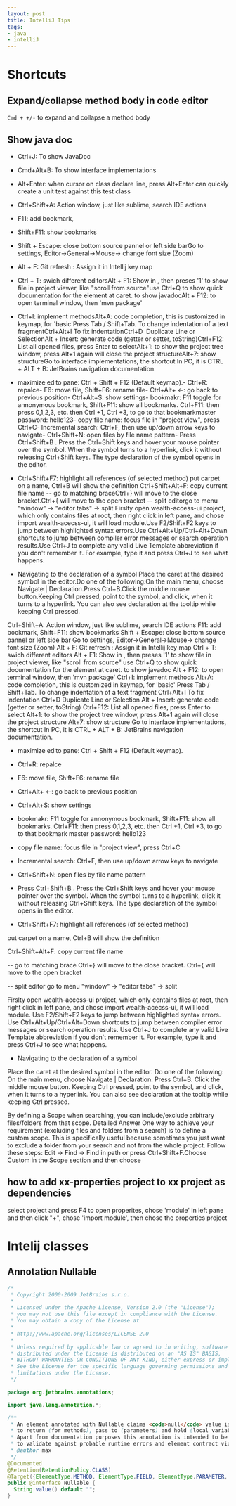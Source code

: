 ```yaml
---
layout: post
title: IntelliJ Tips
tags:
- java
- intelliJ
---
```

# Shortcuts
## Expand/collapse method body in code editor
`Cmd + +/-` to expand and collapse a method body
## Show java doc
- Ctrl+J: To show JavaDoc

- Cmd+Alt+B: To show interface implementations
- Alt+Enter: when cursor on class declare line, press Alt+Enter can quickly create a unit test against this test class



- Ctrl+Shift+A: Action window, just like sublime, search IDE actions
- F11: add bookmark,
- Shift+F11: show bookmarks
- Shift + Escape: close bottom source pannel or left side barGo to settings, Editor->General->Mouse-> change font size (Zoom)
- Alt + F: Git refresh : Assign it in Intellij key map
- Ctrl + T: swich different editorsAlt + F1: Show in , then preses '1' to show file in project viewer, like "scroll from source"use Ctrl+Q to show quick documentation for the element at caret. to show javadocAlt + F12: to open terminal window, then 'mvn package'
- Ctrl+I: implement methodsAlt+A: code completion, this is customized in keymap, for 'basic'Press Tab / Shift+Tab. To change indentation of a text fragmentCtrl+Alt+I To fix indentationCtrl+D  Duplicate Line or SelectionAlt + Insert: generate code (getter or setter, toString)Ctrl+F12: List all opened files, press Enter to selectAlt+1: to show the project tree window, press Alt+1 again will close the project structureAlt+7: show structureGo to interface implementations, the shortcut In PC, it is CTRL + ALT + B: JetBrains navigation documentation.
- maximize edito pane: Ctrl + Shift + F12 (Default keymap).- Ctrl+R: repalce- F6: move file, Shift+F6: rename file- Ctrl+Alt+ <-: go back to previous position- Ctrl+Alt+S: show settings- bookmakr: F11 toggle for annonymous bookmark, Shift+F11: show all bookmarks. Ctrl+F11: then press 0,1,2,3, etc. then Ctrl +1, Ctrl +3, to go to that bookmarkmaster password: hello123- copy file name: focus file in "project view", press Ctrl+C- Incremental search: Ctrl+F, then use up/down arrow keys to navigate- Ctrl+Shift+N: open files by file name pattern- Press Ctrl+Shift+B . Press the Ctrl+Shift keys and hover your mouse pointer over the symbol. When the symbol turns to a hyperlink, click it without releasing Ctrl+Shift keys. The type declaration of the symbol opens in the editor.
- Ctrl+Shift+F7: highlight all references (of selected method)
put carpet on a name, Ctrl+B will show the definition
Ctrl+Shift+Alt+F: copy current file name
-- go to matching braceCtrl+} will move to the close bracket.Ctrl+{ will move to the open bracket
-- split editorgo to menu "window" -> "editor tabs" -> split
Firslty open wealth-access-ui project, which only contains files at root, then right click in left pane, and chose import wealth-acecss-ui, it will load module.Use F2/Shift+F2 keys to jump between highlighted syntax errors.Use Ctrl+Alt+Up/Ctrl+Alt+Down shortcuts to jump between compiler error messages or search operation results.Use Ctrl+J to complete any valid Live Template abbreviation if you don't remember it. For example, type it and press Ctrl+J to see what happens.

- Navigating to the declaration of a symbol
Place the caret at the desired symbol in the editor.Do one of the following:On the main menu, choose Navigate | Declaration.Press Ctrl+B.Click the middle mouse button.Keeping Ctrl pressed, point to the symbol, and click, when it turns to a hyperlink. You can also see declaration at the tooltip while keeping Ctrl pressed.


Ctrl+Shift+A: Action window, just like sublime, search IDE actions
F11: add bookmark, 
Shift+F11: show bookmarks
Shift + Escape: close bottom source pannel or left side bar
Go to settings, Editor->General->Mouse-> change font size (Zoom)
Alt + F: Git refresh : Assign it in Intellij key map
Ctrl + T: swich different editors
Alt + F1: Show in , then preses '1' to show file in project viewer, like "scroll from source"
use Ctrl+Q to show quick documentation for the element at caret. to show javadoc
Alt + F12: to open terminal window, then 'mvn package'
Ctrl+I: implement methods
Alt+A: code completion, this is customized in keymap, for 'basic'
Press Tab / Shift+Tab. To change indentation of a text fragment
Ctrl+Alt+I To fix indentation
Ctrl+D  Duplicate Line or Selection
Alt + Insert: generate code (getter or setter, toString)
Ctrl+F12: List all opened files, press Enter to select
Alt+1: to show the project tree window, press Alt+1 again will close the project structure
Alt+7: show structure
Go to interface implementations, the shortcut In PC, it is CTRL + ALT + B: JetBrains navigation documentation.

- maximize edito pane: Ctrl + Shift + F12 (Default keymap).
- Ctrl+R: repalce
- F6: move file, Shift+F6: rename file
- Ctrl+Alt+ <-: go back to previous position
- Ctrl+Alt+S: show settings
- bookmakr: F11 toggle for annonymous bookmark, Shift+F11: show all bookmarks. Ctrl+F11: then press 0,1,2,3, etc. then Ctrl +1, Ctrl +3, to go to that bookmark
master password: hello123
- copy file name: focus file in "project view", press Ctrl+C
- Incremental search: Ctrl+F, then use up/down arrow keys to navigate
- Ctrl+Shift+N: open files by file name pattern
- Press Ctrl+Shift+B . Press the Ctrl+Shift keys and hover your mouse pointer over the symbol. When the symbol turns to a hyperlink, click it without releasing Ctrl+Shift keys. The type declaration of the symbol opens in the editor.

- Ctrl+Shift+F7: highlight all references (of selected method)


put carpet on a name, Ctrl+B will show the definition

Ctrl+Shift+Alt+F: copy current file name

-- go to matching brace
Ctrl+} will move to the close bracket.
Ctrl+{ will move to the open bracket


-- split editor
go to menu "window" -> "editor tabs" -> split

Firslty open wealth-access-ui project, which only contains files at root, then right click in left pane, and chose import wealth-acecss-ui, it will load module.
Use F2/Shift+F2 keys to jump between highlighted syntax errors.
Use Ctrl+Alt+Up/Ctrl+Alt+Down shortcuts to jump between compiler error messages or search operation results.
Use Ctrl+J to complete any valid Live Template abbreviation if you don't remember it. For example, type it and press Ctrl+J to see what happens.



- Navigating to the declaration of a symbol

Place the caret at the desired symbol in the editor.
Do one of the following:
On the main menu, choose Navigate | Declaration.
Press Ctrl+B.
Click the middle mouse button.
Keeping Ctrl pressed, point to the symbol, and click, when it turns to a hyperlink. You can also see declaration at the tooltip while keeping Ctrl pressed.


By defining a Scope when searching, you can include/exclude arbitrary files/folders from that scope.
Detailed Answer
One way to achieve your requirement (excluding files and folders from a search) is to define a custom scope. This is specifically useful because sometimes you just want to exclude a folder from your search and not from the whole project.
Follow these steps:
Edit -> Find -> Find in path or press Ctrl+Shift+F.Choose Custom in the Scope section and then choose <unknown scope>


## how to add xx-properties project to xx project as dependencies
select project and press F4 to open properites, chose 'module' in left pane and then click "+", chose 'import module', then chose the properties project


# Intelij classes

## Annotation Nullable
```java
/*
 * Copyright 2000-2009 JetBrains s.r.o.
 *
 * Licensed under the Apache License, Version 2.0 (the "License");
 * you may not use this file except in compliance with the License.
 * You may obtain a copy of the License at
 *
 * http://www.apache.org/licenses/LICENSE-2.0
 *
 * Unless required by applicable law or agreed to in writing, software
 * distributed under the License is distributed on an "AS IS" BASIS,
 * WITHOUT WARRANTIES OR CONDITIONS OF ANY KIND, either express or implied.
 * See the License for the specific language governing permissions and
 * limitations under the License.
 */

package org.jetbrains.annotations;

import java.lang.annotation.*;

/**
 * An element annotated with Nullable claims <code>null</code> value is perfectly <em>valid</em>
 * to return (for methods), pass to (parameters) and hold (local variables and fields).
 * Apart from documentation purposes this annotation is intended to be used by static analysis tools
 * to validate against probable runtime errors and element contract violations.
 * @author max
 */
@Documented
@Retention(RetentionPolicy.CLASS)
@Target({ElementType.METHOD, ElementType.FIELD, ElementType.PARAMETER, ElementType.LOCAL_VARIABLE})
public @interface Nullable {
  String value() default "";
}
```
